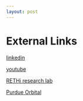 ```yaml
---
layout: post
---
```


# External Links

[linkedin](https://www.linkedin.com/in/nicholasmasso14/)

[youtube](https://www.youtube.com/channel/UCivBhBxzvCoFis6yRGE5o2A)

[RETHi research lab](https://www.purdue.edu/rethi/)

[Purdue Orbital](https://www.purdueorbital.com/)
